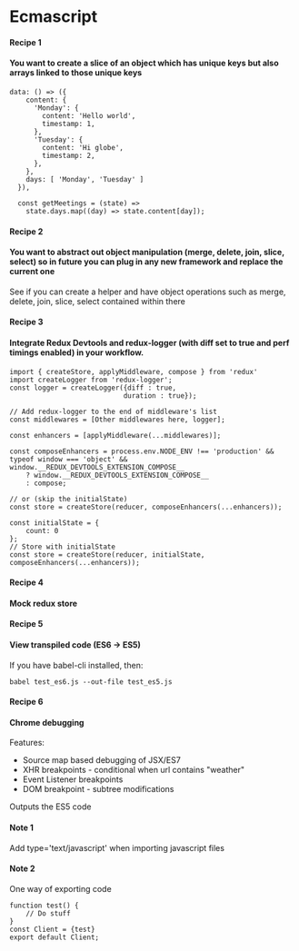# Ecmascript

#### Recipe 1

#### You want to create a slice of an object which has unique keys but also arrays linked to those unique keys
```
data: () => ({
    content: {
      'Monday': {       
        content: 'Hello world',
        timestamp: 1,
      },
      'Tuesday': {     
        content: 'Hi globe',
        timestamp: 2,
      },
    },
    days: [ 'Monday', 'Tuesday' ]    
  }),
  
  const getMeetings = (state) => 
    state.days.map((day) => state.content[day]);
```

#### Recipe 2

#### You want to abstract out object manipulation (merge, delete, join, slice, select) so in future you can plug in any new framework and replace the current one

See if you can create a helper and have object operations such as merge, delete, join, slice, select contained within there

#### Recipe 3
#### Integrate Redux Devtools and redux-logger (with diff set to true and perf timings enabled) in your workflow.

```
import { createStore, applyMiddleware, compose } from 'redux'
import createLogger from 'redux-logger';
const logger = createLogger({diff : true,
                            duration : true});
                            
// Add redux-logger to the end of middleware's list  
const middlewares = [Other middlewares here, logger];

const enhancers = [applyMiddleware(...middlewares)];

const composeEnhancers = process.env.NODE_ENV !== 'production' && typeof window === 'object' && window.__REDUX_DEVTOOLS_EXTENSION_COMPOSE__
    ? window.__REDUX_DEVTOOLS_EXTENSION_COMPOSE__
    : compose;

// or (skip the initialState)
const store = createStore(reducer, composeEnhancers(...enhancers));

const initialState = {
    count: 0
};
// Store with initialState
const store = createStore(reducer, initialState, composeEnhancers(...enhancers));
```
#### Recipe 4
#### Mock redux store

#### Recipe 5
#### View transpiled code (ES6 -> ES5)

If you have babel-cli installed, then:
```
babel test_es6.js --out-file test_es5.js
```

#### Recipe 6
#### Chrome debugging
Features:
 - Source map based debugging of JSX/ES7
 - XHR breakpoints - conditional when url contains "weather"
 - Event Listener breakpoints
 - DOM breakpoint - subtree modifications

Outputs the ES5 code

#### Note 1
Add type='text/javascript' when importing javascript files

#### Note 2
One way of exporting code
```
function test() {
    // Do stuff
}
const Client = {test}
export default Client;
```





